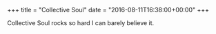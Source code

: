 +++
title = "Collective Soul"
date = "2016-08-11T16:38:00+00:00"
+++

Collective Soul rocks so hard I can barely believe it.
			